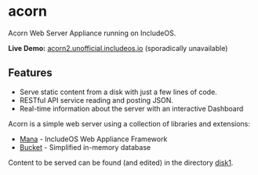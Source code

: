 # acorn
Acorn Web Server Appliance running on IncludeOS.

**Live Demo:** [acorn2.unofficial.includeos.io](http://acorn2.unofficial.includeos.io/) (sporadically unavailable)

## Features

* Serve static content from a disk with just a few lines of code.
* RESTful API service reading and posting JSON.
* Real-time information about the server with an interactive Dashboard

Acorn is a simple web server using a collection of libraries and extensions:

* [Mana](../../lib/mana) - IncludeOS Web Appliance Framework
* [Bucket](https://github.com/includeos/bucket) - Simplified in-memory database

Content to be served can be found (and edited) in the directory [disk1](disk1/).

